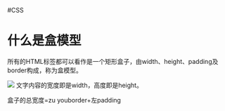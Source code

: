 #CSS 

# 什么是盒模型

所有的HTML标签都可以看作是一个矩形盒子，由width、height、padding及border构成，称为盒模型。

![](20230407221029.png)
文字内容的宽度即是width，高度即是height。

盒子的总宽度=zu youborder+左padding